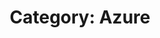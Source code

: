 ---
layout: category
title: "Category: Azure"
description: Showing all posts with the category 'Azure' to make it easier for you to find all the GeekWolf posts that you're interested in
category: azure
permalink: /category/azure/
---